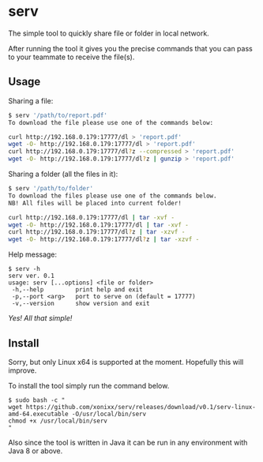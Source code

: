 # serv

The simple tool to quickly share file or folder in local network.

After running the tool it gives you the precise commands that you can pass to your teammate to receive the file(s).

## Usage

Sharing a file:
```bash
$ serv '/path/to/report.pdf' 
To download the file please use one of the commands below: 

curl http://192.168.0.179:17777/dl > 'report.pdf'
wget -O- http://192.168.0.179:17777/dl > 'report.pdf'
curl http://192.168.0.179:17777/dl?z --compressed > 'report.pdf'
wget -O- http://192.168.0.179:17777/dl?z | gunzip > 'report.pdf'
```

Sharing a folder (all the files in it):
```bash
$ serv '/path/to/folder' 
To download the files please use one of the commands below. 
NB! All files will be placed into current folder!

curl http://192.168.0.179:17777/dl | tar -xvf -
wget -O- http://192.168.0.179:17777/dl | tar -xvf -
curl http://192.168.0.179:17777/dl?z | tar -xzvf -
wget -O- http://192.168.0.179:17777/dl?z | tar -xzvf -
```

Help message:
```
$ serv -h
serv ver. 0.1
usage: serv [...options] <file or folder>
 -h,--help         print help and exit
 -p,--port <arg>   port to serve on (default = 17777)
 -v,--version      show version and exit
```

*Yes! All that simple!*

## Install

Sorry, but only Linux x64 is supported at the moment. Hopefully this will improve.

To install the tool simply run the command below.

```
$ sudo bash -c "
wget https://github.com/xonixx/serv/releases/download/v0.1/serv-linux-amd-64.executable -O/usr/local/bin/serv
chmod +x /usr/local/bin/serv 
"
```

Also since the tool is written in Java it can be run in any environment with Java 8 or above.